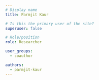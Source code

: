 ```yaml
---
# Display name
title: Parmjit Kaur

# Is this the primary user of the site?
superuser: false

# Role/position
role: Researcher

user_groups:
  - coauthor

authors:
  - parmjit-kaur
---
```

